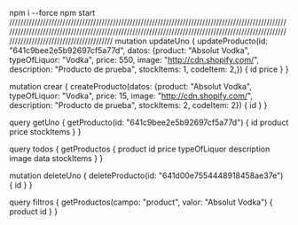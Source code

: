 npm i --force
npm start
///////////////////////////////////////////////////////////////////////////////////////////////////////////////////////////////////////////////////////////////////////////////////////////////////////////////////////////////////////////
mutation updateUno {
updateProducto(id: "641c9bee2e5b92697cf5a77d", datos: {product: "Absolut Vodka", typeOfLiquor: "Vodka", price: 550, image: "http://cdn.shopify.com/", description: "Producto de prueba", stockItems: 1, codeItem: 2,}) {
id
price
}
}

mutation crear {
createProducto(datos: {product: "Absolut Vodka", typeOfLiquor: "Vodka", price: 15, image: "http://cdn.shopify.com/", description: "Producto de prueba", stockItems: 2, codeItem: 2}) {
id
}
}

query getUno {
getProducto(id: "641c9bee2e5b92697cf5a77d") {
id
product
price
stockItems
}
}

query todos {
getProductos {
product
id
price
typeOfLiquor
description
image
data
stockItems
}
}

mutation deleteUno {
deleteProducto(id: "641d00e7554448918458ae37e") {
id
}
}

query filtros {
getProductos(campo: "product", valor: "Absolut Vodka") {
product
id
}
}
